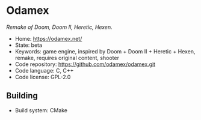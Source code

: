 # Odamex

_Remake of Doom, Doom II, Heretic, Hexen._

- Home: https://odamex.net/
- State: beta
- Keywords: game engine, inspired by Doom + Doom II + Heretic + Hexen, remake, requires original content, shooter
- Code repository: https://github.com/odamex/odamex.git
- Code language: C, C++
- Code license: GPL-2.0

## Building

- Build system: CMake